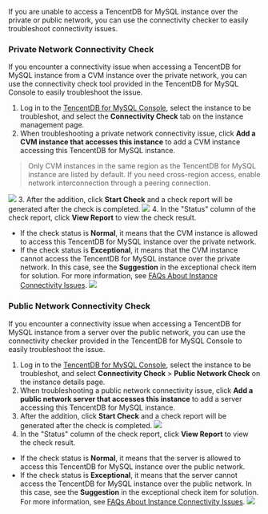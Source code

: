 
If you are unable to access a TencentDB for MySQL instance over the private or public network, you can use the connectivity checker to easily troubleshoot connectivity issues.

### Private Network Connectivity Check
If you encounter a connectivity issue when accessing a TencentDB for MySQL instance from a CVM instance over the private network, you can use the connectivity check tool provided in the TencentDB for MySQL Console to easily troubleshoot the issue.
1. Log in to the [TencentDB for MySQL Console](https://console.cloud.tencent.com/cdb), select the instance to be troubleshot, and select the **Connectivity Check** tab on the instance management page.
2. When troubleshooting a private network connectivity issue, click **Add a CVM instance that accesses this instance** to add a CVM instance accessing this TencentDB for MySQL instance.
>Only CVM instances in the same region as the TencentDB for MySQL instance are listed by default. If you need cross-region access, enable network interconnection through a peering connection.
>
![](https://main.qcloudimg.com/raw/e233a1cd63718cfdc31347da83153fd8.png)
3. After the addition, click **Start Check** and a check report will be generated after the check is completed.
![](https://main.qcloudimg.com/raw/0788aebb88c5509288e378dc1f541f22.png)
4. In the "Status" column of the check report, click **View Report** to view the check result.
 - If the check status is **Normal**, it means that the CVM instance is allowed to access this TencentDB for MySQL instance over the private network.
 - If the check status is **Exceptional**, it means that the CVM instance cannot access the TencentDB for MySQL instance over the private network. In this case, see the **Suggestion** in the exceptional check item for solution. For more information, see [FAQs About Instance Connectivity Issues](https://intl.cloud.tencent.com/document/product/236/31928).
![](https://main.qcloudimg.com/raw/b183b27af9c6b5a28cdb708f8a5c44d8.png)

### Public Network Connectivity Check
If you encounter a connectivity issue when accessing a TencentDB for MySQL instance from a server over the public network, you can use the connectivity checker provided in the TencentDB for MySQL Console to easily troubleshoot the issue.

1. Log in to the [TencentDB for MySQL Console](https://console.cloud.tencent.com/cdb), select the instance to be troubleshot, and select **Connectivity Check** > **Public Network Check** on the instance details page.
2. When troubleshooting a public network connectivity issue, click **Add a public network server that accesses this instance** to add a server accessing this TencentDB for MySQL instance.
3. After the addition, click **Start Check** and a check report will be generated after the check is completed.
![](https://main.qcloudimg.com/raw/43d9e61c2052797740e7ef6817251f5e.png)
4. In the "Status" column of the check report, click **View Report** to view the check result.
 - If the check status is **Normal**, it means that the server is allowed to access this TencentDB for MySQL instance over the public network.
 - If the check status is **Exceptional**, it means that the server cannot access the TencentDB for MySQL instance over the public network. In this case, see the **Suggestion** in the exceptional check item for solution. For more information, see [FAQs About Instance Connectivity Issues](https://intl.cloud.tencent.com/document/product/236/31928).
![](https://main.qcloudimg.com/raw/01998fb06fe6d8a762dd5a2a9a5eb26c.png)
